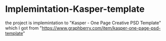 # Implemintation-Kasper-template
the project is implemintation to "Kasper - One Page Creative PSD Template" which I got from "https://www.graphberry.com/item/kasper-one-page-psd-template"
